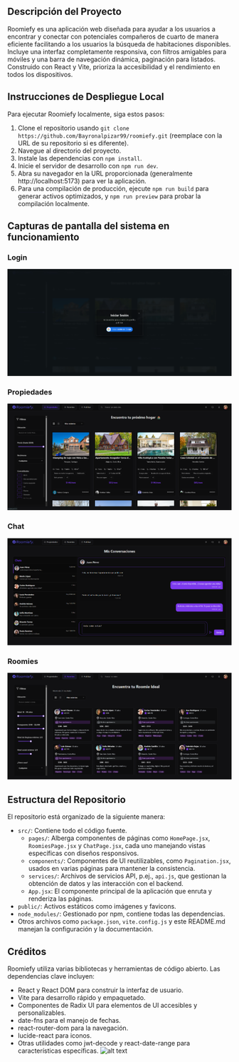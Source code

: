 ## Descripción del Proyecto
Roomiefy es una aplicación web diseñada para ayudar a los usuarios a encontrar y conectar con potenciales compañeros de cuarto de manera eficiente facilitando a los usuarios la búsqueda de habitaciones disponibles. Incluye una interfaz completamente responsiva, con filtros amigables para móviles y una barra de navegación dinámica, paginación para listados. Construido con React y Vite, prioriza la accesibilidad y el rendimiento en todos los dispositivos.

## Instrucciones de Despliegue Local
Para ejecutar Roomiefy localmente, siga estos pasos:
1. Clone el repositorio usando `git clone https://github.com/Bayronalpizar99/roomiefy.git` (reemplace con la URL de su repositorio si es diferente).
2. Navegue al directorio del proyecto.
3. Instale las dependencias con `npm install`.
4. Inicie el servidor de desarrollo con `npm run dev`.
5. Abra su navegador en la URL proporcionada (generalmente http://localhost:5173) para ver la aplicación.
6. Para una compilación de producción, ejecute `npm run build` para generar activos optimizados, y `npm run preview` para probar la compilación localmente.

## Capturas de pantalla del sistema en funcionamiento

### Login 
![alt text](/screenshots/image.png)

### Propiedades
![alt text](/screenshots/image-1.png)

### Chat
![alt text](/screenshots/image-2.png)

### Roomies
![alt text](/screenshots/image-3.png)

## Estructura del Repositorio
El repositorio está organizado de la siguiente manera:
- `src/`: Contiene todo el código fuente.
  - `pages/`: Alberga componentes de páginas como `HomePage.jsx`, `RoomiesPage.jsx` y `ChatPage.jsx`, cada uno manejando vistas específicas con diseños responsivos.
  - `components/`: Componentes de UI reutilizables, como `Pagination.jsx`, usados en varias páginas para mantener la consistencia.
  - `services/`: Archivos de servicios API, p.ej., `api.js`, que gestionan la obtención de datos y las interacción con el backend.
  - `App.jsx`: El componente principal de la aplicación que enruta y renderiza las páginas.
- `public/`: Activos estáticos como imágenes y favicons.
- `node_modules/`: Gestionado por npm, contiene todas las dependencias.
- Otros archivos como `package.json`, `vite.config.js` y este README.md manejan la configuración y la documentación.

## Créditos
Roomiefy utiliza varias bibliotecas y herramientas de código abierto. Las dependencias clave incluyen:
- React y React DOM para construir la interfaz de usuario.
- Vite para desarrollo rápido y empaquetado.
- Componentes de Radix UI para elementos de UI accesibles y personalizables.
- date-fns para el manejo de fechas.
- react-router-dom para la navegación.
- lucide-react para iconos.
- Otras utilidades como jwt-decode y react-date-range para características específicas.
![alt text](image.png)